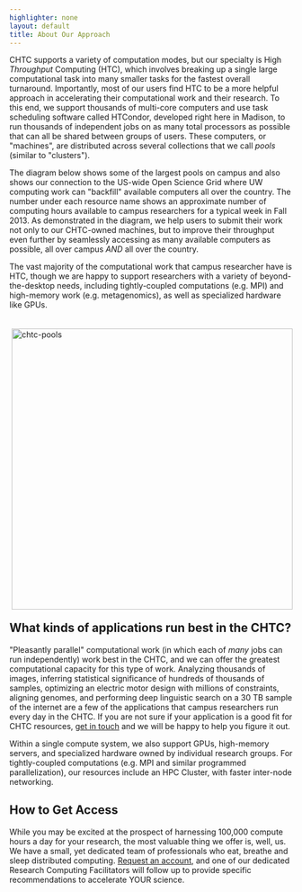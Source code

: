 ```yaml
---
highlighter: none
layout: default
title: About Our Approach
---
```


CHTC supports a variety of computation modes, but our specialty is High
*Throughput* Computing (HTC), which involves breaking up a single large
computational task into many smaller tasks for the fastest overall
turnaround. Importantly, most of our users find HTC to be a more helpful
approach in accelerating their computational work and their research. To
this end, we support thousands of multi-core computers and use task
scheduling software called HTCondor, developed right here in Madison, to
run thousands of independent jobs on as many total processors as
possible that can all be shared between groups of users. These
computers, or "machines", are distributed across several collections
that we call *pools* (similar to "clusters").

The diagram below shows some of the largest pools on campus and also
shows our connection to the US-wide Open Science Grid where UW computing
work can "backfill" available computers all over the country. The number
under each resource name shows an approximate number of computing hours
available to campus researchers for a typical week in Fall 2013. As
demonstrated in the diagram, we help users to submit their work not only
to our CHTC-owned machines, but to improve their throughput even further
by seamlessly accessing as many available computers as possible, all
over campus *AND* all over the country.

The vast majority of the computational work that campus researcher have
is HTC, though we are happy to support researchers with a variety of
beyond-the-desktop needs, including tightly-coupled computations (e.g.
MPI) and high-memory work (e.g. metagenomics), as well as specialized
hardware like GPUs.

<img alt="chtc-pools" src="/includes/chtc-pools.png" width="500" style = "float:right; margin:20px; margin-right:0;"/>


## What kinds of applications run best in the CHTC?

"Pleasantly parallel" computational work (in which each of *many* jobs
can run independently) work best in the CHTC, and we can offer the
greatest computational capacity for this type of work. Analyzing
thousands of images, inferring statistical significance of hundreds of
thousands of samples, optimizing an electric motor design with millions
of constraints, aligning genomes, and performing deep linguistic search
on a 30 TB sample of the internet are a few of the applications that
campus researchers run every day in the CHTC. If you are not sure if
your application is a good fit for CHTC resources, [get in
touch](mailto:chtc@cs.wisc.edu) and we will be happy to help you figure it out.

Within a single compute system, we also support GPUs, high-memory
servers, and specialized hardware owned by individual research groups.
For tightly-coupled computations (e.g. MPI and similar programmed
parallelization), our resources include an HPC Cluster, with faster
inter-node networking.


## How to Get Access

While you may be excited at the prospect of harnessing 100,000 compute
hours a day for your research, the most valuable thing we offer is,
well, us. We have a small, yet dedicated team of professionals who eat,
breathe and sleep distributed computing. [Request an
account](get-started.shtml), and one of our dedicated Research Computing
Facilitators will follow up to provide specific recommendations to
accelerate YOUR science.


